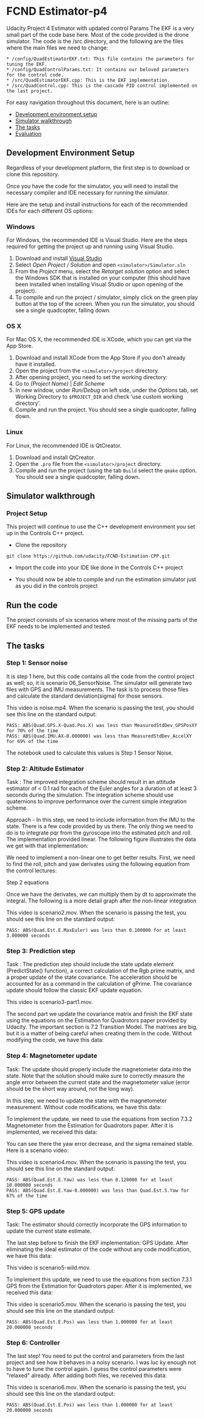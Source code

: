 # FCND Estimator-p4
Udacity Project 4 Estimator with updated control Params
The EKF is a very small part of the code base here. Most of the code provided is the drone simulator. The code is the /src directory, and the following are the files where the main files we need to change:

    * /config/QuadEstimatorEKF.txt: This file contains the parameters for tuning the EKF. 
	* /config/QuadControlParams.txt: It contains our beloved parameters for the control code.
    * /src/QuadEstimatorEKF.cpp: This is the EKF implementation.
    * /src/QuadControl.cpp: This is the cascade PID control implemented on the last project.
    


For easy navigation throughout this document, here is an outline:

 - [Development environment setup](#development-environment-setup)
 - [Simulator walkthrough](#simulator-walkthrough)
 - [The tasks](#the-tasks)
 - [Evaluation](#evaluation)


## Development Environment Setup ##

Regardless of your development platform, the first step is to download or clone this repository.

Once you have the code for the simulator, you will need to install the necessary compiler and IDE necessary for running the simulator.

Here are the setup and install instructions for each of the recommended IDEs for each different OS options:

### Windows ###

For Windows, the recommended IDE is Visual Studio.  Here are the steps required for getting the project up and running using Visual Studio.

1. Download and install [Visual Studio](https://www.visualstudio.com/vs/community/)
2. Select *Open Project / Solution* and open `<simulator>/Simulator.sln`
3. From the *Project* menu, select the *Retarget solution* option and select the Windows SDK that is installed on your computer (this should have been installed when installing Visual Studio or upon opening of the project).
4. To compile and run the project / simulator, simply click on the green play button at the top of the screen.  When you run the simulator, you should see a single quadcopter, falling down.


### OS X ###

For Mac OS X, the recommended IDE is XCode, which you can get via the App Store.

1. Download and install XCode from the App Store if you don't already have it installed.
2. Open the project from the `<simulator>/project` directory.
3. After opening project, you need to set the working directory:
  1. Go to *(Project Name)* | *Edit Scheme*
  2. In new window, under *Run/Debug* on left side, under the *Options* tab, set Working Directory to `$PROJECT_DIR` and check ‘use custom working directory’.
  3. Compile and run the project. You should see a single quadcopter, falling down.


### Linux ###

For Linux, the recommended IDE is QtCreator.

1. Download and install QtCreator.
2. Open the `.pro` file from the `<simulator>/project` directory.
3. Compile and run the project (using the tab `Build` select the `qmake` option.  You should see a single quadcopter, falling down.



## Simulator walkthrough ##

### Project Setup ###

This project will continue to use the C++ development environment you set up in the Controls C++ project.

* Clone the repository
```
git clone https://github.com/udacity/FCND-Estimation-CPP.git
```
* Import the code into your IDE like done in the Controls C++ project

* You should now be able to compile and run the estimation simulator just as you did in the controls project


## Run the code ##
The project consists of six scenarios where most of the missing parts of the EKF needs to be implemented and tested.

## The tasks ##
### Step 1: Sensor noise ###

It is step 1 here, but this code contains all the code from the control project as well; so, it is scenario 06_SensorNoise. The simulator will generate two files with GPS and IMU measurements. The task is to process those files and calculate the standard deviation(sigma) for those sensors.

This video is noise.mp4. When the scenario is passing the test, you should see this line on the standard output:
```
PASS: ABS(Quad.GPS.X-Quad.Pos.X) was less than MeasuredStdDev_GPSPosXY for 70% of the time
PASS: ABS(Quad.IMU.AX-0.000000) was less than MeasuredStdDev_AccelXY for 69% of the time
```
The notebook used to calculate this values is Step 1 Sensor Noise.

### Step 2: Altitude Estimator ###

Task : The improved integration scheme should result in an attitude estimator of < 0.1 rad for each of the Euler angles for a duration of at least 3 seconds during the simulation. The integration scheme should use quaternions to improve performance over the current simple integration scheme.

Approach - In this step, we need to include information from the IMU to the state. There is a few code provided by us there. The only thing we need to do is to integrate pqr from the gyroscope into the estimated pitch and roll. The implementation provided linear. The following figure illustrates the data we get with that implementation:


We need to implement a non-linear one to get better results. First, we need to find the roll, pitch and yaw derivates using the following equation from the control lectures:

Step 2 equations

Once we have the derivates, we can multiply them by dt to approximate the integral. The following is a more detail graph after the non-linear integration

This video is scenario2.mov. When the scenario is passing the test, you should see this line on the standard output:
```
PASS: ABS(Quad.Est.E.MaxEuler) was less than 0.100000 for at least 3.000000 seconds
```

### Step 3: Prediction step ###

Task : The prediction step should include the state update element (PredictState() function), a correct calculation of the Rgb prime matrix, and a proper update of the state covariance. The acceleration should be accounted for as a command in the calculation of gPrime. The covariance update should follow the classic EKF update equation.

This video is scenario3-part1.mov.

The second part we update the covariance matrix and finish the EKF state using the equations on the Estimation for Quadrotors paper provided by Udacity. The important section is 7.2 Transition Model. The matrixes are big, but it is a matter of being careful when creating them in the code. Without modifying the code, we have this data:


### Step 4: Magnetometer update ###

Task: The update should properly include the magnetometer data into the state. Note that the solution should make sure to correctly measure the angle error between the current state and the magnetometer value (error should be the short way around, not the long way).

In this step, we need to update the state with the magnetometer measurement. Without code modifications, we have this data:

To implement the update, we need to use the equations from section 7.3.2 Magnetometer from the Estimation for Quadrotors paper. After it is implemented, we received this data:

You can see there the yaw error decrease, and the sigma remained stable. Here is a scenario video:

This video is scenario4.mov. When the scenario is passing the test, you should see this line on the standard output:
```
PASS: ABS(Quad.Est.E.Yaw) was less than 0.120000 for at least 10.000000 seconds
PASS: ABS(Quad.Est.E.Yaw-0.000000) was less than Quad.Est.S.Yaw for 67% of the time
```

### Step 5: GPS update ###

Task: The estimator should correctly incorporate the GPS information to update the current state estimate.

The last step before to finish the EKF implementation: GPS Update. After eliminating the ideal estimator of the code without any code modification, we have this data:

This video is scenario5-wild.mov.

To implement this update, we need to use the equations from section 7.3.1 GPS from the Estimation for Quadrotors paper. After it is implemented, we received this data:

This video is scenario5.mov. When the scenario is passing the test, you should see this line on the standard output:
```
PASS: ABS(Quad.Est.E.Pos) was less than 1.000000 for at least 20.000000 seconds
```

### Step 6: Controller ###
The last step! You need to put the control and parameters from the last project and see how it behaves in a noisy scenario. I was luc
ky enough not to have to tune the control again. I guess the control parameters were "relaxed" already. After adding both files, we received this data:

This video is scenario6.mov. When the scenario is passing the test, you should see this line on the standard output:
```
PASS: ABS(Quad.Est.E.Pos) was less than 1.000000 for at least 20.000000 seconds
```